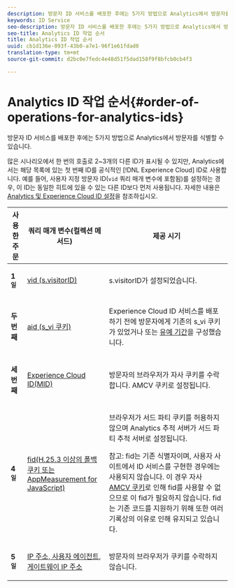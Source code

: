 ```yaml
---
description: 방문자 ID 서비스를 배포한 후에는 5가지 방법으로 Analytics에서 방문자를 식별할 수 있습니다.
keywords: ID Service
seo-description: 방문자 ID 서비스를 배포한 후에는 5가지 방법으로 Analytics에서 방문자를 식별할 수 있습니다.
seo-title: Analytics ID 작업 순서
title: Analytics ID 작업 순서
uuid: cb1d136e-093f-43b0-a7e1-96f1e61fdad0
translation-type: tm+mt
source-git-commit: d2bc0e7fedc4e48d51f5dad158f9f8bfcb0cb4f3

---
```



# Analytics ID 작업 순서{#order-of-operations-for-analytics-ids}

방문자 ID 서비스를 배포한 후에는 5가지 방법으로 Analytics에서 방문자를 식별할 수 있습니다.

많은 시나리오에서 한 번의 호출로 2~3개의 다른 ID가 표시될 수 있지만, Analytics에서는 해당 목록에 있는 첫 번째 ID를 공식적인 [!DNL Experience Cloud] ID로 사용합니다. 예를 들어, 사용자 지정 방문자 ID(`vid` 쿼리 매개 변수에 포함됨)를 설정하는 경우, 이 ID는 동일한 히트에 있을 수 있는 다른 ID보다 먼저 사용됩니다. 자세한 내용은 [Analytics 및 Experience Cloud ID 설정](../../reference/analytics-reference/analytics-ids.md#concept-f381dd18ee184c6c8e48286937a161d6)을 참조하십시오.

<table id="table_D267D36451F643D1BB68AF6FEAA6AD1A"> 
 <thead> 
  <tr> 
   <th colname="col1" class="entry"> 사용한 주문 </th> 
   <th colname="col2" class="entry"> 쿼리 매개 변수(컬렉션 메서드) </th> 
   <th colname="col3" class="entry"> 제공 시기 </th> 
  </tr> 
 </thead>
 <tbody> 
  <tr> 
   <td colname="col1"> <p> <b>1<sup>일</sup></b> </p> </td> 
   <td colname="col2"> <p> <a href="https://docs.adobe.com/content/help/en/analytics/implementation/vars/config-vars/visitorid.html" format="http" scope="external"> vid (s.visitorID)</a> </p> </td> 
   <td colname="col3"> <p><span class="codeph">s.visitorID</span>가 설정되었습니다. </p> </td> 
  </tr> 
  <tr> 
   <td colname="col1"> <p> <b>두 번째<sup></sup></b> </p> </td> 
   <td colname="col2"> <p> <a href="https://docs.adobe.com/content/help/en/core-services/interface/ec-cookies/cookies-analytics.html" format="http" scope="external"> aid (s_vi 쿠키)</a> </p> </td> 
   <td colname="col3"> <p><span class="keyword">Experience Cloud</span> ID 서비스를 배포하기 전에 방문자에게 기존의 s_vi 쿠키가 있었거나 또는 <a href="../../reference/analytics-reference/grace-period.md" format="dita" scope="local">유예 기간</a>을 구성했습니다. </p> </td> 
  </tr> 
  <tr> 
   <td colname="col1"> <p> <b>세 번째<sup></sup></b> </p> </td> 
   <td colname="col2"> <p> <a href="../../introduction/cookies.md#section-7ff7d96d6e4141b08a84a75a63d7814c" format="dita" scope="local"> Experience Cloud ID(MID) </a> </p> </td> 
   <td colname="col3"> <p>방문자의 브라우저가 자사 쿠키를 수락합니다. AMCV 쿠키로 설정됩니다. </p> </td> 
  </tr> 
  <tr> 
   <td colname="col1"> <p> <b>4<sup>일</sup></b> </p> </td> 
   <td colname="col2"> <p> <a href="https://docs.adobe.com/content/help/en/id-service/using/reference/analytics-reference/analytics-ids.html" format="http" scope="external"> fid(H.25.3 이상의 폴백 쿠키 또는 AppMeasurement for JavaScript)</a> </p> </td> 
   <td colname="col3"> <p>브라우저가 서드 파티 쿠키를 허용하지 않으며 Analytics 추적 서버가 서드 파티 추적 서버로 설정됩니다. </p> <p> <p>참고: <span class="codeph">fid</span>는 기존 식별자이며, 사용자 사이트에서 ID 서비스를 구현한 경우에는 사용되지 않습니다. 이 경우 자사 <a href="../../introduction/cookies.md" format="dita" scope="local">AMCV 쿠키</a>로 인해 <span class="codeph">fid</span>를 사용할 수 없으므로 이 fid가 필요하지 않습니다. fid는 기존 코드를 지원하기 위해 또한 여러 기록상의 이유로 인해 유지되고 있습니다. </p> </p> </td> 
  </tr> 
  <tr> 
   <td colname="col1"> <p> <b>5<sup>일</sup></b> </p> </td> 
   <td colname="col2"> <p> <a href="https://docs.adobe.com/content/help/ko-KR/analytics/technotes/visitor-identification.html" format="http" scope="external"> IP 주소, 사용자 에이전트, 게이트웨이 IP 주소</a> </p> </td> 
   <td colname="col3"> <p>방문자의 브라우저가 쿠키를 수락하지 않습니다. </p> </td> 
  </tr> 
 </tbody> 
</table>

